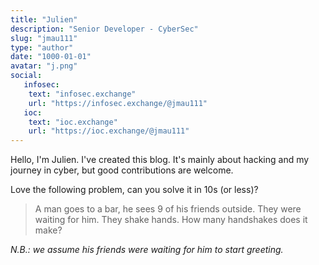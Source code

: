 ```yaml
---
title: "Julien"
description: "Senior Developer - CyberSec"
slug: "jmau111"
type: "author"
date: "1000-01-01"
avatar: "j.png"
social:
   infosec:
    text: "infosec.exchange"
    url: "https://infosec.exchange/@jmau111"
   ioc:
    text: "ioc.exchange"
    url: "https://ioc.exchange/@jmau111"
---
```


Hello, I'm Julien. I've created this blog. It's mainly about hacking and my journey in cyber, but good contributions are welcome.

Love the following problem, can you solve it in 10s (or less)?

> A man goes to a bar, he sees 9 of his friends outside. They were waiting for him. They shake hands. How many handshakes does it make?

_N.B.: we assume his friends were waiting for him to start greeting._

